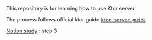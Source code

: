 This repository is for learning how to use Ktor server

The process follows official ktor guide [`ktor server guide`](https://ktor.io/docs/server-create-a-new-project.html)

[Notion study](https://gaudy-unicorn-98b.notion.site/) : step 3
